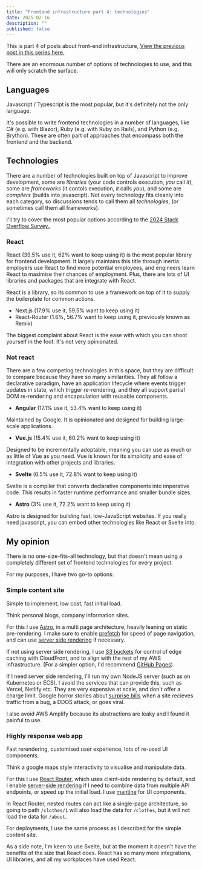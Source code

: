 ```yaml
---
title: "Frontend infrastructure part 4: technologies"
date: 2025-02-16
description: ""
published: false
---
```


This is part 4 of posts about front-end infrastructure, [View the previous post in this series here.](/blog/29fe_pages)

There are an enormous number of options of technologies to use, and this will only scratch the surface.

## Languages

Javascript / Typescript is the most popular, but it's definitely not the only language. 

It's possible to write frontend technologies in a number of languages, like C# (e.g. with Blazor), Ruby (e.g. with Ruby on Rails), and Python (e.g. Brython). These are often part of approaches that encompass both the frontend and the backend.

## Technologies

There are a number of technologies built on top of Javascript to improve development, some are *libraries* (your code controls execution, *you* call *it*), some are *frameworks* (it contols execution, *it* calls *you*), and some are *compilers* (builds into javascript). Not every technology fits cleanly into each category, so discussions tends to call them all *technologies*, (or sometimes call them all frameworks).

I'll try to cover the most popular options according to the [2024 Stack Overflow Survey.](https://survey.stackoverflow.co/2024/technology/#most-popular-technologies),

### React

React (39.5% use it, 62% want to keep using it) is the most popular library for frontend development. It largely maintains this title through inertia: employers use React to find more potential employees, and engineers learn React to maximise their chances of employment. Plus, there are lots of UI libraries and packages that are integrate with React.

React is a library, so its common to use a framework on top of it to supply the boilerplate for common actions.
- Next.js (17.9% use it, 59.5% want to keep using it)
- React-Router (1.6%, 56.7% want to keep using it, previously known as Remix)

The biggest complaint about React is the ease with which you can shoot yourself in the foot. It's not very opinionated.

### Not react

There are a few competing technologies in this space, but they are difficult to compare because they have so many similarities. They all follow a declarative paradigm, have an application lifecycle where events trigger updates in state, which trigger re-rendering, and they all support partial DOM re-rendering and encapsulation with reusable components. 

- **Angular** (17.1% use it, 53.4% want to keep using it)

Maintained by Google. It is opinionated and designed for building large-scale applications.

- **Vue.js** (15.4% use it, 60.2% want to keep using it)

Designed to be incrementally adoptable, meaning you can use as much or as little of Vue as you need. Vue is known for its simplicity and ease of integration with other projects and libraries.

- **Svelte** (6.5% use it, 72.8% want to keep using it)

Svelte is a compiler that converts declarative components into imperative code. This results in faster runtime performance and smaller bundle sizes.

- **Astro** (3% use it, 72.2% want to keep using it)

Astro is designed for building fast, low-JavaScript websites. If you really need javascript, you can embed other technologies like React or Svelte into. 


## My opinion

There is no one-size-fits-all technology, but that doesn't mean using a completely different set of frontend technologies for every project.

For my purposes, I have two go-to options:

### Simple content site

Simple to implement, low cost, fast initial load.

Think personal blogs, company information sites.

For this I use [Astro](https://astro.build/), in a multi page architecture, heavily leaning on static pre-rendering.
I make sure to enable [prefetch](https://docs.astro.build/en/guides/prefetch/) for speed of page navigation, and can use [server side rendering](https://docs.astro.build/en/guides/on-demand-rendering/#enabling-on-demand-rendering) if necessary.

If not using server side rendering, I use [S3 buckets](https://docs.aws.amazon.com/AmazonS3/latest/userguide/WebsiteHosting.html) for control of edge caching with CloudFront, and to align with the rest of my AWS infrastructure. (For a simpler option, I'd recommend [GitHub Pages](https://pages.github.com/)).

If I need server side rendering, I'll run my own NodeJS server (such as on Kubernetes or ECS). I avoid the services that can provide this, such as Vercel, Netlify etc.
They are very expensive at scale, and don't offer a charge limit. Google horror stories about [surprise bills](https://serverlesshorrors.com/all/netlify-104k/) when a site recieves traffic from a bug, a DDOS attack, or goes viral.

I also avoid AWS Amplify because its abstractions are leaky and I found it painful to use.

### Highly response web app

Fast rerendering, customised user experience, lots of re-used UI components.

Think a google maps style interactivity to visualise and manipulate data.

For this I use [React Router](https://reactrouter.com/home), which uses client-side rendering by default, and I enable [server-side rendering](https://reactrouter.com/start/framework/rendering) if I need to combine data from multiple API endpoints, or speed up the initial load. I use [mantine](https://mantine.dev/) for UI components.

In React Router, nested routes can act like a single-page architecture, so going to path `/clothes/1` will also load the data for `/clothes`, but it will not load the data for `/about`.

For deployments, I use the same process as I described for the simple content site.

As a side note, I'm keen to use Svelte, but at the moment it doesn't have the benefits of the size that React does. React has so many more integrations, UI libraries, and all my workplaces have used React.

